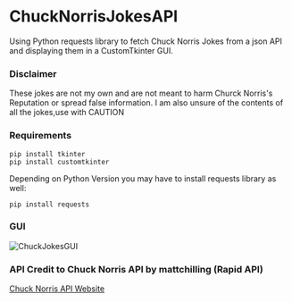 # ChuckNorrisJokesAPI
Using Python requests library to fetch Chuck Norris Jokes from a json API and displaying them in a CustomTkinter GUI.
### Disclaimer
These jokes are not my own and are not meant to harm Churck Norris's Reputation or spread false information.
I am also unsure of the contents of all the jokes,use with CAUTION

### Requirements
```
pip install tkinter
pip install customtkinter
```
Depending on Python Version you may have to install requests library as well:
```
pip install requests
```
### GUI

![ChuckJokesGUI](https://user-images.githubusercontent.com/121186555/210901482-5af4c580-3417-488c-9647-1798d6021b70.PNG)

### API Credit to Chuck Norris API by mattchilling (Rapid API)

[Chuck Norris API Website](https://api.chucknorris.io/)
